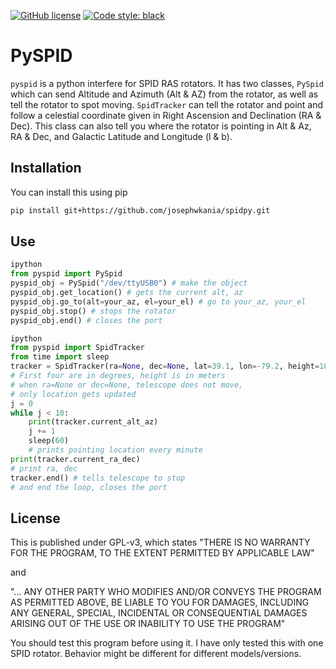 <!-- 
*** pyspid
-->

[![GitHub license](https://img.shields.io/github/license/josephwkania/pyspid?style=flat-square)](https://github.com/josephwkania/pyspid/blob/master/LICENSE)
[![Code style: black](https://img.shields.io/badge/code%20style-black-000000.svg?style=flat-square)](https://github.com/psf/black)

# PySPID

`pyspid` is a python interfere for SPID RAS rotators. It has two classes, 
`PySpid` which can send Altitude and Azimuth (Alt & AZ) from the rotator, as well as tell
the rotator to spot moving.
`SpidTracker` can tell the rotator and point and follow a celestial coordinate given in
Right Ascension and Declination (RA & Dec). This class can also tell you where the rotator is pointing
in Alt & Az, RA & Dec, and Galactic Latitude and Longitude (l & b). 

## Installation
You can install this using pip

```bash
pip install git+https://github.com/josephwkania/spidpy.git
```

## Use
```python
ipython
from pyspid import PySpid
pyspid_obj = PySpid("/dev/ttyUSB0") # make the object
pyspid_obj.get_location() # gets the current alt, az
pyspid_obj.go_to(alt=your_az, el=your_el) # go to your_az, your_el
pyspid_obj.stop() # stops the rotator
pyspid_obj.end() # closes the port
```

```python
ipython
from pyspid import SpidTracker
from time import sleep
tracker = SpidTracker(ra=None, dec=None, lat=39.1, lon=-79.2, height=100)
# First four are in degrees, height is in meters
# when ra=None or dec=None, telescope does not move,
# only location gets updated
j = 0
while j < 10:
    print(tracker.current_alt_az)
    j += 1
    sleep(60)
    # prints pointing location every minute
print(tracker.current_ra_dec)
# print ra, dec
tracker.end() # tells telescope to stop 
# and end the loop, closes the port
```

## License
This is published under GPL-v3, which states
"THERE IS NO WARRANTY FOR THE PROGRAM, TO THE EXTENT PERMITTED BY
APPLICABLE LAW"

and

"... ANY OTHER PARTY WHO MODIFIES AND/OR CONVEYS
THE PROGRAM AS PERMITTED ABOVE, BE LIABLE TO YOU FOR DAMAGES, INCLUDING ANY
GENERAL, SPECIAL, INCIDENTAL OR CONSEQUENTIAL DAMAGES ARISING OUT OF THE
USE OR INABILITY TO USE THE PROGRAM"

You should test this program before using it. I have only tested this
with one SPID rotator.
Behavior might be different for different models/versions.
